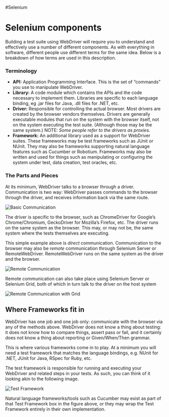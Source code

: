 #Selenium 
# Selenium components
Building a test suite using WebDriver will require you to understand and effectively use a number of different components. As with everything in software, different people use different terms for the same idea. Below is a breakdown of how terms are used in this description.

### Terminology[](https://www.selenium.dev/documentation/overview/components/#terminology)

-   **API:** Application Programming Interface. This is the set of “commands” you use to manipulate WebDriver.
-   **Library:** A code module which contains the APIs and the code necessary to implement them. Libraries are specific to each language binding, eg .jar files for Java, .dll files for .NET, etc.
-   **Driver:** Responsible for controlling the actual browser. Most drivers are created by the browser vendors themselves. Drivers are generally executable modules that run on the system with the browser itself, not on the system executing the test suite. (Although those may be the same system.) NOTE: _Some people refer to the drivers as proxies._
-   **Framework:** An additional library used as a support for WebDriver suites. These frameworks may be test frameworks such as JUnit or NUnit. They may also be frameworks supporting natural language features such as Cucumber or Robotium. Frameworks may also be written and used for things such as manipulating or configuring the system under test, data creation, test oracles, etc.

### The Parts and Pieces[](https://www.selenium.dev/documentation/overview/components/#the-parts-and-pieces)

At its minimum, WebDriver talks to a browser through a driver. Communication is two way: WebDriver passes commands to the browser through the driver, and receives information back via the same route.

![Basic Communication](https://www.selenium.dev/images/documentation/webdriver/basic_comms.png)

The driver is specific to the browser, such as ChromeDriver for Google’s Chrome/Chromium, GeckoDriver for Mozilla’s Firefox, etc. The driver runs on the same system as the browser. This may, or may not be, the same system where the tests themselves are executing.

This simple example above is _direct_ communication. Communication to the browser may also be _remote_ communication through Selenium Server or RemoteWebDriver. RemoteWebDriver runs on the same system as the driver and the browser.

![Remote Communication](https://www.selenium.dev/images/documentation/webdriver/remote_comms.png)

Remote communication can also take place using Selenium Server or Selenium Grid, both of which in turn talk to the driver on the host system

![Remote Communication with Grid](https://www.selenium.dev/images/documentation/webdriver/remote_comms_server.png)

## Where Frameworks fit in[](https://www.selenium.dev/documentation/overview/components/#where-frameworks-fit-in)

WebDriver has one job and one job only: communicate with the browser via any of the methods above. WebDriver does not know a thing about testing: it does not know how to compare things, assert pass or fail, and it certainly does not know a thing about reporting or Given/When/Then grammar.

This is where various frameworks come in to play. At a minimum you will need a test framework that matches the language bindings, e.g. NUnit for .NET, JUnit for Java, RSpec for Ruby, etc.

The test framework is responsible for running and executing your WebDriver and related steps in your tests. As such, you can think of it looking akin to the following image.

![Test Framework](https://www.selenium.dev/images/documentation/webdriver/test_framework.png)

Natural language frameworks/tools such as Cucumber may exist as part of that Test Framework box in the figure above, or they may wrap the Test Framework entirely in their own implementation.